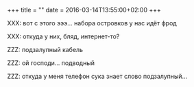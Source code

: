 +++
title = ""
date = 2016-03-14T13:55:00+02:00
+++

XXX: вот с этого эээ… набора островков у нас идёт фрод


XXX: откуда у них, бляд, интернет-то?


ZZZ: подзалупный кабель


ZZZ: ой господи… подводный


ZZZ: oткуда у меня телефон сука знает слово подзалупный…


